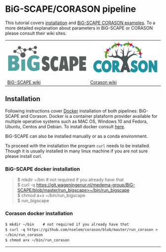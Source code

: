 # BiG-SCAPE/CORASON pipeline  

This tutorial covers [installation](#Installation) and [BiG-SCAPE CORASON examples](#big-scape-corason-examples). To a more detailed explanation about parameters in BiG-SCAPE or CORASON please consult their wiki sites.  

<table>
   <tr>
      <td style="vertical-align: middle"> <img src="images/bigscape.png" alt="bigscape" /> </td>
      <td> <img src="images/corason.png" alt="corason" width="260px"/>  </td>
   
   </tr>
<tr>
   <td style="vertical-align: middle">
    <a href="https://git.wageningenur.nl/medema-group/BiG-SCAPE/wikis/home"> BiG-SCAPE wiki</a>
   </td>
   
   <td>
   <a href="https://github.com/nselem/corason/wiki"> Corason wiki</a>
      </td>
   
   </tr>
</table>

## Installation
Following instructions cover [Docker](https://www.docker.com/) installation of both pipelines: BiG-SCAPE and Corason. Docker is a container plataform provider available for multiple operative systems such as MAC OS, Windows 10 and Fedora, Ubuntu, Centos and Debian. To install docker consult [here](pages/dockerInstall.md).  

BiG-SCAPE can also be installed manually or as a conda environment.  

To proceed with the installation the program `curl` needs to be installed. Though it is usually installed in many linux machine if you are not sure please install curl.  

### BiG-SCAPE docker installation     
> $ mkdir ~/bin    # not required if you already have that  
> $ curl -q https://git.wageningenur.nl/medema-group/BiG-SCAPE/blob/master/run_bigscape>~/bin/run_bigscape    
> $ chmod a+x ~/bin/run_bigscape    
> $ run_bigscape    


### Corason docker installation  
`$ mkdir ~/bin    # not required if you already have that`    
`$ curl -q https://github.com/nselem/corason/blob/master/run_corason > ~/bin/run_corason`    
`$ chmod a+x ~/bin/run_corason`    

----------------
